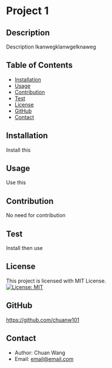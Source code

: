# Project 1

## Description
Description lkanwegklanwgelknaweg

## Table of Contents
- [Installation](#installation)
- [Usage](#usage)
- [Contribution](#contribution)
- [Test](#test)
- [License](#license)
- [GitHub](#github)
- [Contact](#contact)

## Installation
Install this

## Usage
Use this

## Contribution
No need for contribution

## Test
Install then use

## License
This project is licensed with MIT License.<br>
[![License: MIT](https://img.shields.io/badge/License-MIT-yellow.svg)](https://opensource.org/licenses/MIT)

## GitHub
https://github.com/chuanw101

## Contact
- Author: Chuan Wang
- Email: email@email.com
